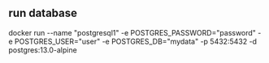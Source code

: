 ## run database

docker run --name "postgresql1" -e POSTGRES_PASSWORD="password" -e POSTGRES_USER="user" -e POSTGRES_DB="mydata" -p 5432:5432 -d postgres:13.0-alpine
